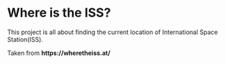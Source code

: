 <h1>Where is the ISS?</h1>
<p>This project is all about finding the current location of International Space Station(ISS).</p>
<p>Taken from <b>https://wheretheiss.at/</b></p>
